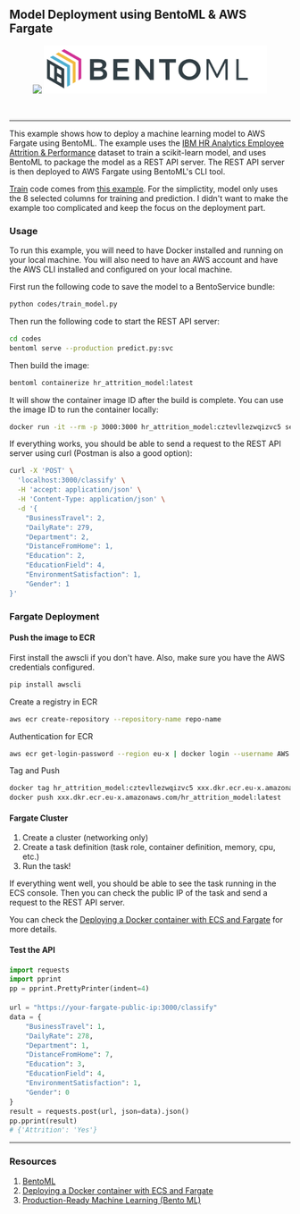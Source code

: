 ## Model Deployment using BentoML & AWS Fargate

<p style="text-align:center">
<img src="https://miro.medium.com/max/640/1*BCgeXMygZAH_xXzKG8vvQQ.png" width="200" > 
<img src="https://raw.githubusercontent.com/bentoml/BentoML/main/docs/source/_static/img/bentoml-readme-header.jpeg" width="400">
</p>
<br>

---

This example shows how to deploy a machine learning model to AWS Fargate using BentoML. The example uses the [IBM HR Analytics Employee Attrition & Performance](https://www.kaggle.com/pavansubhasht/ibm-hr-analytics-attrition-dataset) dataset to train a scikit-learn model, and uses BentoML to package the model as a REST API server. The REST API server is then deployed to AWS Fargate using BentoML's CLI tool.

[Train](codes/train_model.py) code comes from [this example](https://github.com/silverstone1903/mlops/blob/master/CML/train_model.py). For the simplictity, model only uses the 8 selected columns for training and prediction. I didn't want to make the example too complicated and keep the focus on the deployment part.

### Usage

To run this example, you will need to have Docker installed and running on your local machine. You will also need to have an AWS account and have the AWS CLI installed and configured on your local machine.

First run the following code to save the model to a BentoService bundle:

```bash
python codes/train_model.py
```

Then run the following code to start the REST API server:

```bash
cd codes
bentoml serve --production predict.py:svc
```

Then build the image:

```bash
bentoml containerize hr_attrition_model:latest
```

It will show the container image ID after the build is complete. You can use the image ID to run the container locally:

```bash
docker run -it --rm -p 3000:3000 hr_attrition_model:cztevllezwqizvc5 serve --production
``` 

If everything works, you should be able to send a request to the REST API server using curl (Postman is also a good option):

```bash
curl -X 'POST' \
  'localhost:3000/classify' \
  -H 'accept: application/json' \
  -H 'Content-Type: application/json' \
  -d '{
    "BusinessTravel": 2,
    "DailyRate": 279,
    "Department": 2,
    "DistanceFromHome": 1,
    "Education": 2,
    "EducationField": 4,
    "EnvironmentSatisfaction": 1,
    "Gender": 1
}'
```	

### Fargate Deployment

#### Push the image to ECR

First install the awscli if you don't have. Also, make sure you have the AWS credentials configured.

```bash	
pip install awscli
```

Create a registry in ECR
```bash	
aws ecr create-repository --repository-name repo-name
```

Authentication for ECR

```bash	
aws ecr get-login-password --region eu-x | docker login --username AWS --password-stdin xxx.dkr.ecr.eu-x.amazonaws.com
```

Tag and Push
```bash
docker tag hr_attrition_model:cztevllezwqizvc5 xxx.dkr.ecr.eu-x.amazonaws.com/hr_attrition_model:latest 
docker push xxx.dkr.ecr.eu-x.amazonaws.com/hr_attrition_model:latest 
``` 

#### Fargate Cluster
1. Create a cluster (networking only)
2. Create a task definition (task role, container definition, memory, cpu, etc.)
3. Run the task!

If everything went well, you should be able to see the task running in the ECS console. Then you can check the public IP of the task and send a request to the REST API server.

You can check the [Deploying a Docker container with ECS and Fargate](https://towardsdatascience.com/deploying-a-docker-container-with-ecs-and-fargate-7b0cbc9cd608) for more details.

#### Test the API

```python
import requests
import pprint
pp = pprint.PrettyPrinter(indent=4)

url = "https://your-fargate-public-ip:3000/classify"
data = {
    "BusinessTravel": 1,
    "DailyRate": 278,
    "Department": 1,
    "DistanceFromHome": 7,
    "Education": 3,
    "EducationField": 4,
    "EnvironmentSatisfaction": 1,
    "Gender": 0
}
result = requests.post(url, json=data).json()
pp.pprint(result)
# {'Attrition': 'Yes'}
```


---

### Resources
1. [BentoML](https://docs.bentoml.org/en/latest/concepts/model.html)
2. [Deploying a Docker container with ECS and Fargate](https://towardsdatascience.com/deploying-a-docker-container-with-ecs-and-fargate-7b0cbc9cd608)
3. [Production-Ready Machine Learning (Bento ML)](https://github.com/alexeygrigorev/mlbookcamp-code/blob/master/course-zoomcamp/07-bentoml-production/06-production-deployment.md)